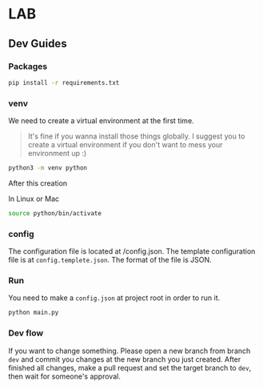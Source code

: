 # LAB

## Dev Guides

### Packages

```bash
pip install -r requirements.txt
```

### venv

We need to create a virtual environment at the first time.

> It's fine if you wanna install those things globally.
> I suggest you to create a virtual environment if you don't want to mess your environment up :)

```bash
python3 -m venv python
```

After this creation

In Linux or Mac

```bash
source python/bin/activate
```

### config

The configuration file is located at /config.json. The template configuration file is at `config.templete.json`. The format of the file is JSON.

### Run

You need to make a `config.json` at project root in order to run it.

```bash
python main.py
```

### Dev flow

If you want to change something. Please open a new branch from branch `dev` and commit you changes at the new branch you just created. After finished all changes, make a pull request and set the target branch to `dev`, then wait for someone's approval.
